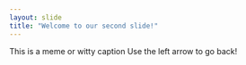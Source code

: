 ```yaml
---
layout: slide
title: "Welcome to our second slide!"
---
```

This is a meme or witty caption
Use the left arrow to go back!
